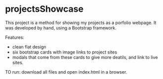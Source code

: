 # projectsShowcase

This project is a method for showing my projects as a porfolio webpage. It was developed by hand, using a Bootstrap framework. 

Features:

- clean flat design
- six bootstrap cards with image links to project sites
- modals that come from these cards to give more deatils, and link to live sites.

TO run: download all files and open index.html in a browser. 
